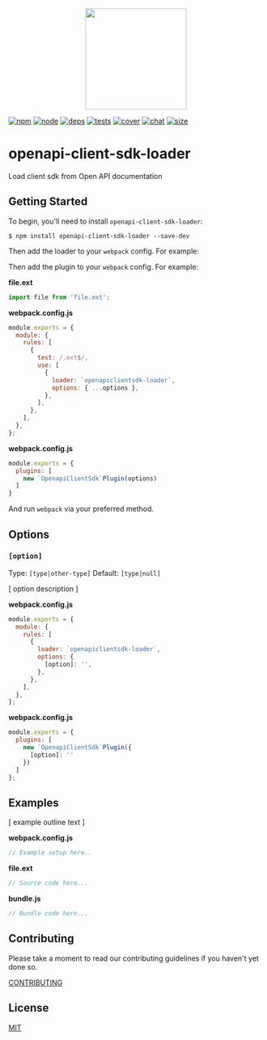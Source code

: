 <div align="center">
  <a href="https://github.com/webpack/webpack">
    <img width="200" height="200" src="https://webpack.js.org/assets/icon-square-big.svg">
  </a>
</div>

[![npm][npm]][npm-url]
[![node][node]][node-url]
[![deps][deps]][deps-url]
[![tests][tests]][tests-url]
[![cover][cover]][cover-url]
[![chat][chat]][chat-url]
[![size][size]][size-url]

# openapi-client-sdk-loader

Load client sdk from Open API documentation

## Getting Started

To begin, you'll need to install `openapi-client-sdk-loader`:

```console
$ npm install openapi-client-sdk-loader --save-dev
```

<!-- isLoader ? use(this) : delete(isPlugin) -->

Then add the loader to your `webpack` config. For example:

<!-- isPlugin ? use(this) : delete(isLoader) -->

Then add the plugin to your `webpack` config. For example:

**file.ext**

```js
import file from 'file.ext';
```

<!-- isLoader ? use(this) : delete(isPlugin) -->

**webpack.config.js**

```js
module.exports = {
  module: {
    rules: [
      {
        test: /.ext$/,
        use: [
          {
            loader: `openapiclientsdk-loader`,
            options: { ...options },
          },
        ],
      },
    ],
  },
};
```

<!-- isPlugin ? use(this) : delete(isLoader) -->

**webpack.config.js**

```js
module.exports = {
  plugins: [
    new `OpenapiClientSdk`Plugin(options)
  ]
}
```

And run `webpack` via your preferred method.

## Options

### `[option]`

Type: `[type|other-type]`
Default: `[type|null]`

[ option description ]

<!-- isLoader ? use(this) : delete(isPlugin) -->

**webpack.config.js**

```js
module.exports = {
  module: {
    rules: [
      {
        loader: `openapiclientsdk-loader`,
        options: {
          [option]: '',
        },
      },
    ],
  },
};
```

<!-- isPlugin ? use(this) : delete(isLoader) -->

**webpack.config.js**

```js
module.exports = {
  plugins: [
    new `OpenapiClientSdk`Plugin({
      [option]: ''
    })
  ]
};
```

## Examples

[ example outline text ]

**webpack.config.js**

```js
// Example setup here..
```

**file.ext**

```js
// Source code here...
```

**bundle.js**

```js
// Bundle code here...
```

## Contributing

Please take a moment to read our contributing guidelines if you haven't yet done so.

[CONTRIBUTING](./.github/CONTRIBUTING.md)

## License

[MIT](./LICENSE)

[npm]: https://img.shields.io/npm/v/openapi-client-sdk-loader.svg
[npm-url]: https://npmjs.com/package/openapi-client-sdk-loader
[node]: https://img.shields.io/node/v/openapi-client-sdk-loader.svg
[node-url]: https://nodejs.org
[deps]: https://david-dm.org/webpack-contrib/openapi-client-sdk-loader.svg
[deps-url]: https://david-dm.org/webpack-contrib/openapi-client-sdk-loader
[tests]: https://dev.azure.com/webpack-contrib/openapi-client-sdk-loader/_apis/build/status/webpack-contrib.openapi-client-sdk-loader?branchName=master
[tests-url]: https://dev.azure.com/webpack-contrib/openapi-client-sdk-loader/_build/latest?definitionId=2&branchName=master
[cover]: https://codecov.io/gh/webpack-contrib/openapi-client-sdk-loader/branch/master/graph/badge.svg
[cover-url]: https://codecov.io/gh/webpack-contrib/openapi-client-sdk-loader
[chat]: https://img.shields.io/badge/gitter-webpack%2Fwebpack-brightgreen.svg
[chat-url]: https://gitter.im/webpack/webpack
[size]: https://packagephobia.now.sh/badge?p=openapi-client-sdk-loader
[size-url]: https://packagephobia.now.sh/result?p=openapi-client-sdk-loader
